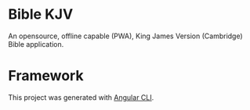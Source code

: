 # Bible KJV
An opensource, offline capable (PWA), King James Version (Cambridge) Bible application.

# Framework
This project was generated with [Angular CLI](https://github.com/angular/angular-cli).


